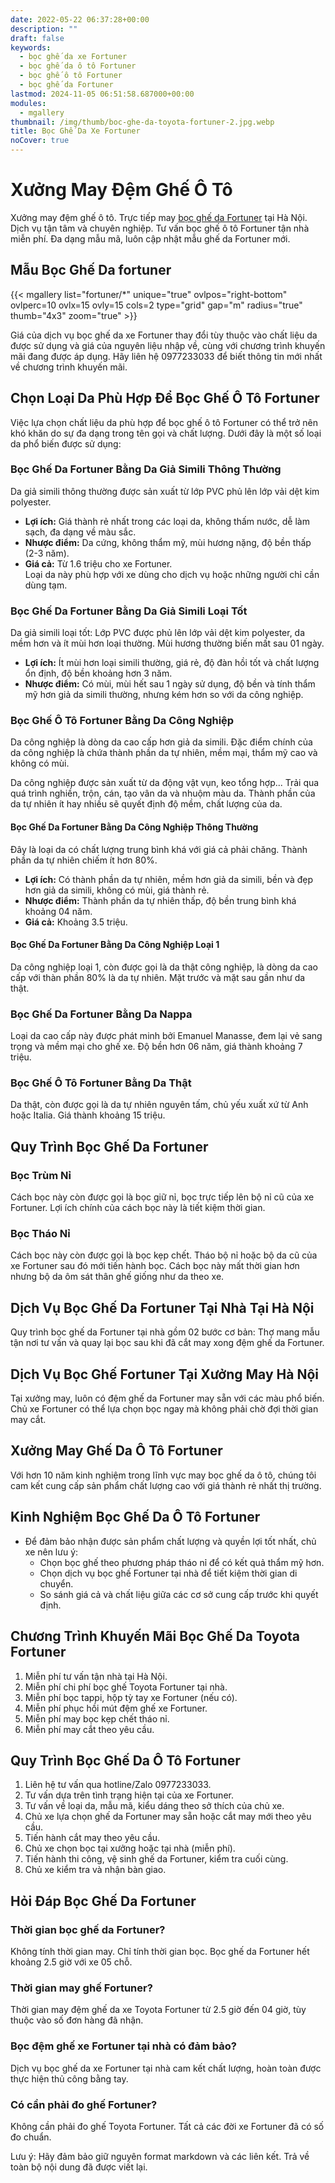 ```yaml
---
date: 2022-05-22 06:37:28+00:00
description: ""
draft: false
keywords:
  - bọc ghế da xe Fortuner
  - bọc ghế da ô tô Fortuner
  - bọc ghế ô tô Fortuner
  - bọc ghế da Fortuner
lastmod: 2024-11-05 06:51:58.687000+00:00
modules:
  - mgallery
thumbnail: /img/thumb/boc-ghe-da-toyota-fortuner-2.jpg.webp
title: Bọc Ghế Da Xe Fortuner
noCover: true
---
```


# Xưởng May Đệm Ghế Ô Tô

Xưởng may đệm ghế ô tô. Trực tiếp may [bọc ghế da Fortuner](https://bocgheoto.vn/toyota/boc-ghe-da-xe-fortuner.html/) tại Hà Nội. Dịch vụ tận tâm và chuyên nghiệp. Tư vấn bọc ghế ô tô Fortuner tận nhà miễn phí. Đa dạng mẫu mã, luôn cập nhật mẫu ghế da Fortuner mới.
## Mẫu Bọc Ghế Da fortuner
{{< mgallery list="fortuner/*" unique="true" ovlpos="right-bottom" ovlperc=10 ovlx=15 ovly=15 cols=2 type="grid" gap="m" radius="true" thumb="4x3" zoom="true" >}}


Giá của dịch vụ bọc ghế da xe Fortuner thay đổi tùy thuộc vào chất liệu da được sử dụng và giá của nguyên liệu nhập về, cùng với chương trình khuyến mãi đang được áp dụng. Hãy liên hệ 0977233033 để biết thông tin mới nhất về chương trình khuyến mãi.

## Chọn Loại Da Phù Hợp Để Bọc Ghế Ô Tô Fortuner

Việc lựa chọn chất liệu da phù hợp để bọc ghế ô tô Fortuner có thể trở nên khó khăn do sự đa dạng trong tên gọi và chất lượng. Dưới đây là một số loại da phổ biến được sử dụng:

### Bọc Ghế Da Fortuner Bằng Da Giả Simili Thông Thường

Da giả simili thông thường được sản xuất từ lớp PVC phủ lên lớp vải dệt kim polyester.

- **Lợi ích:** Giá thành rẻ nhất trong các loại da, không thấm nước, dễ làm sạch, đa dạng về màu sắc.  
- **Nhược điểm:** Da cứng, không thẩm mỹ, mùi hương nặng, độ bền thấp (2-3 năm).  
- **Giá cả:** Từ 1.6 triệu cho xe Fortuner.  
Loại da này phù hợp với xe dùng cho dịch vụ hoặc những người chỉ cần dùng tạm.

### Bọc Ghế Da Fortuner Bằng Da Giả Simili Loại Tốt

Da giả simili loại tốt: Lớp PVC được phủ lên lớp vải dệt kim polyester, da mềm hơn và ít mùi hơn loại thường. Mùi hương thường biến mất sau 01 ngày.

- **Lợi ích:** Ít mùi hơn loại simili thường, giá rẻ, độ đàn hồi tốt và chất lượng ổn định, độ bền khoảng hơn 3 năm.  
- **Nhược điểm:** Có mùi, mùi hết sau 1 ngày sử dụng, độ bền và tính thẩm mỹ hơn giả da simili thường, nhưng kém hơn so với da công nghiệp.

### Bọc Ghế Ô Tô Fortuner Bằng Da Công Nghiệp

Da công nghiệp là dòng da cao cấp hơn giả da simili. Đặc điểm chính của da công nghiệp là chứa thành phần da tự nhiên, mềm mại, thẩm mỹ cao và không có mùi.

Da công nghiệp được sản xuất từ da động vật vụn, keo tổng hợp... Trải qua quá trình nghiền, trộn, cán, tạo vân da và nhuộm màu da. Thành phần của da tự nhiên ít hay nhiều sẽ quyết định độ mềm, chất lượng của da.

#### Bọc Ghế Da Fortuner Bằng Da Công Nghiệp Thông Thường

Đây là loại da có chất lượng trung bình khá với giá cả phải chăng. Thành phần da tự nhiên chiếm ít hơn 80%.

- **Lợi ích:** Có thành phần da tự nhiên, mềm hơn giả da simili, bền và đẹp hơn giả da simili, không có mùi, giá thành rẻ.  
- **Nhược điểm:** Thành phần da tự nhiên thấp, độ bền trung bình khá khoảng 04 năm.  
- **Giá cả:** Khoảng 3.5 triệu.

#### Bọc Ghế Da Fortuner Bằng Da Công Nghiệp Loại 1

Da công nghiệp loại 1, còn được gọi là da thật công nghiệp, là dòng da cao cấp với thàn phần 80% là da tự nhiên. Mặt trước và mặt sau gần như da thật.

### Bọc Ghế Da Fortuner Bằng Da Nappa

Loại da cao cấp này được phát minh bởi Emanuel Manasse, đem lại vẻ sang trọng và mềm mại cho ghế xe. Độ bền hơn 06 năm, giá thành khoảng 7 triệu.

### Bọc Ghế Ô Tô Fortuner Bằng Da Thật

Da thật, còn được gọi là da tự nhiên nguyên tấm, chủ yếu xuất xứ từ Anh hoặc Italia. Giá thành khoảng 15 triệu.

## Quy Trình Bọc Ghế Da Fortuner

### Bọc Trùm Nỉ

Cách bọc này còn được gọi là bọc giữ nỉ, bọc trực tiếp lên bộ nỉ cũ của xe Fortuner. Lợi ích chính của cách bọc này là tiết kiệm thời gian.

### Bọc Tháo Nỉ

Cách bọc này còn được gọi là bọc kẹp chết. Tháo bộ nỉ hoặc bộ da cũ của xe Fortuner sau đó mới tiến hành bọc. Cách bọc này mất thời gian hơn nhưng bộ da ôm sát thân ghế giống như da theo xe.

## Dịch Vụ Bọc Ghế Da Fortuner Tại Nhà Tại Hà Nội

Quy trình bọc ghế da Fortuner tại nhà gồm 02 bước cơ bản: Thợ mang mẫu tận nơi tư vấn và quay lại bọc sau khi đã cắt may xong đệm ghế da Fortuner.

## Dịch Vụ Bọc Ghế Fortuner Tại Xưởng May Hà Nội

Tại xưởng may, luôn có đệm ghế da Fortuner may sẵn với các màu phổ biến. Chủ xe Fortuner có thể lựa chọn bọc ngay mà không phải chờ đợi thời gian may cắt.

## Xưởng May Ghế Da Ô Tô Fortuner

Với hơn 10 năm kinh nghiệm trong lĩnh vực may bọc ghế da ô tô, chúng tôi cam kết cung cấp sản phẩm chất lượng cao với giá thành rẻ nhất thị trường.

## Kinh Nghiệm Bọc Ghế Da Ô Tô Fortuner

- Để đảm bảo nhận được sản phẩm chất lượng và quyền lợi tốt nhất, chủ xe nên lưu ý:
  - Chọn bọc ghế theo phương pháp tháo nỉ để có kết quả thẩm mỹ hơn.
  - Chọn dịch vụ bọc ghế Fortuner tại nhà để tiết kiệm thời gian di chuyển.
  - So sánh giá cả và chất liệu giữa các cơ sở cung cấp trước khi quyết định.

## Chương Trình Khuyến Mãi Bọc Ghế Da Toyota Fortuner

1. Miễn phí tư vấn tận nhà tại Hà Nội.
2. Miễn phí chi phí bọc ghế Toyota Fortuner tại nhà.
3. Miễn phí bọc tappi, hộp tỳ tay xe Fortuner (nếu có).
4. Miễn phí phục hồi mút đệm ghế xe Fortuner.
5. Miễn phí may bọc kẹp chết tháo nỉ.
6. Miễn phí may cắt theo yêu cầu.

## Quy Trình Bọc Ghế Da Ô Tô Fortuner

1. Liên hệ tư vấn qua hotline/Zalo 0977233033.
2. Tư vấn dựa trên tình trạng hiện tại của xe Fortuner.
3. Tư vấn về loại da, mẫu mã, kiểu dáng theo sở thích của chủ xe.
4. Chủ xe lựa chọn ghế da Fortuner may sẵn hoặc cắt may mới theo yêu cầu.
5. Tiến hành cắt may theo yêu cầu.
6. Chủ xe chọn bọc tại xưởng hoặc tại nhà (miễn phí).
7. Tiến hành thi công, vệ sinh ghế da Fortuner, kiểm tra cuối cùng.
8. Chủ xe kiểm tra và nhận bàn giao.

## Hỏi Đáp Bọc Ghế Da Fortuner

### Thời gian bọc ghế da Fortuner?
Không tính thời gian may. Chỉ tính thời gian bọc. Bọc ghế da Fortuner hết khoảng 2.5 giờ với xe 05 chỗ.

### Thời gian may ghế Fortuner?
Thời gian may đệm ghế da xe Toyota Fortuner từ 2.5 giờ đến 04 giờ, tùy thuộc vào số đơn hàng đã nhận.

### Bọc đệm ghế xe Fortuner tại nhà có đảm bảo?
Dịch vụ bọc ghế da xe Fortuner tại nhà cam kết chất lượng, hoàn toàn được thực hiện thủ công bằng tay.

### Có cần phải đo ghế Fortuner?
Không cần phải đo ghế Toyota Fortuner. Tất cả các đời xe Fortuner đã có số đo chuẩn.

Lưu ý: Hãy đảm bảo giữ nguyên format markdown và các liên kết. Trả về toàn bộ nội dung đã được viết lại.